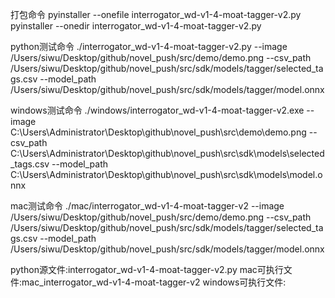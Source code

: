 打包命令
pyinstaller --onefile interrogator_wd-v1-4-moat-tagger-v2.py
pyinstaller --onedir interrogator_wd-v1-4-moat-tagger-v2.py

python测试命令
./interrogator_wd-v1-4-moat-tagger-v2.py --image /Users/siwu/Desktop/github/novel_push/src/demo/demo.png --csv_path /Users/siwu/Desktop/github/novel_push/src/sdk/models/tagger/selected_tags.csv --model_path /Users/siwu/Desktop/github/novel_push/src/sdk/models/tagger/model.onnx

windows测试命令
./windows/interrogator_wd-v1-4-moat-tagger-v2.exe --image C:\Users\Administrator\Desktop\github\novel_push\src\demo\demo.png --csv_path C:\Users\Administrator\Desktop\github\novel_push\src\sdk\models\selected_tags.csv --model_path C:\Users\Administrator\Desktop\github\novel_push\src\sdk\models\model.onnx

mac测试命令
./mac/interrogator_wd-v1-4-moat-tagger-v2 --image /Users/siwu/Desktop/github/novel_push/src/demo/demo.png --csv_path /Users/siwu/Desktop/github/novel_push/src/sdk/models/tagger/selected_tags.csv --model_path /Users/siwu/Desktop/github/novel_push/src/sdk/models/tagger/model.onnx

python源文件:interrogator_wd-v1-4-moat-tagger-v2.py
mac可执行文件:mac_interrogator_wd-v1-4-moat-tagger-v2
windows可执行文件:


